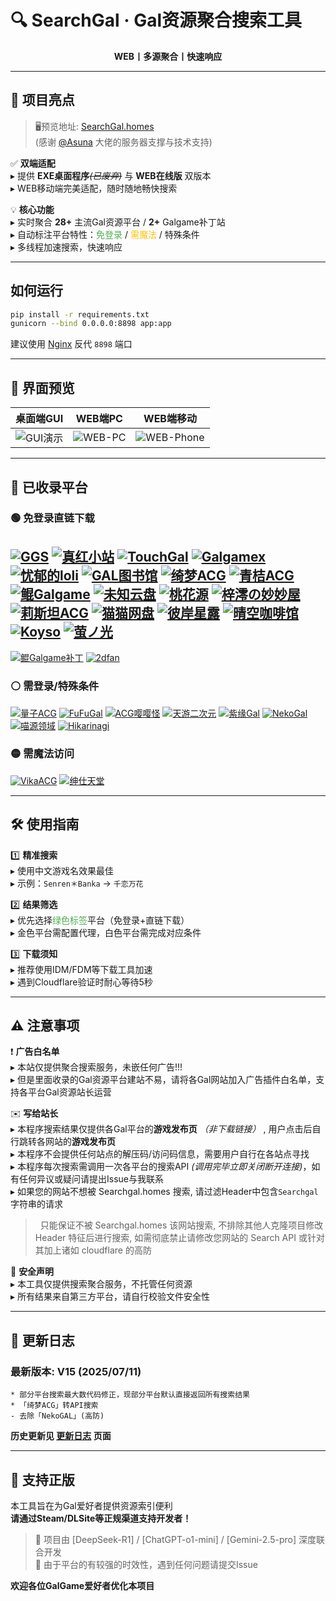 # 🔍 SearchGal · Gal资源聚合搜索工具
<p align="center">
  <strong>WEB丨多源聚合丨快速响应</strong>
</p>

---

## 🌟 项目亮点

> 🖥️预览地址: [SearchGal.homes](https://searchgal.homes)<br>
> (感谢 [@Asuna](https://saop.cc/) 大佬的服务器支撑与技术支持)

✅ **双端适配**<br>
▸ 提供 **EXE桌面程序**~~*(已废弃)*~~ 与 **WEB在线版** 双版本 <br>
▸ WEB移动端完美适配，随时随地畅快搜索

💡 **核心功能**<br>
▸ 实时聚合 **28+** 主流Gal资源平台 / **2+** Galgame补丁站<br>
▸ 自动标注平台特性：<span style="color:#4CAF50">免登录</span> / <span style="color:#FFC107">需魔法</span> / 特殊条件<br>
▸ 多线程加速搜索，快速响应

---

## 如何运行

```sh
pip install -r requirements.txt
gunicorn --bind 0.0.0.0:8898 app:app

```

建议使用 [Nginx](https://nginx.org/) 反代 `8898` 端口

---

## 📸 界面预览
|          桌面端GUI          |          WEB端PC           |              WEB端移动              |
| :-------------------------: | :------------------------: | :---------------------------------: |
| ![GUI演示](./docs/img/shot-GUI.avif) | ![WEB-PC](./docs/img/shot-WEB.avif) | ![WEB-Phone](./docs/img/shot-WEB-Phone.avif) |

---

## 🚀 已收录平台
### 🟢 免登录直链下载
[![GGS](https://img.shields.io/badge/GGS-00C853)](https://gal.saop.cc/)
[![真红小站](https://img.shields.io/badge/真红小站-00C853)](https://shinnku.com)
[![TouchGal](https://img.shields.io/badge/TouchGal-00C853)](https://www.touchgal.us/)
[![Galgamex](https://img.shields.io/badge/Galgamex-00C853)](https://www.galgamex.net/)
[![忧郁的loli](https://img.shields.io/badge/忧郁的loli-00C853)](https://www.ttloli.com/)
[![GAL图书馆](https://img.shields.io/badge/GAL图书馆-00C853)](https://gallibrary.pw/)
[![绮梦ACG](https://img.shields.io/badge/绮梦ACG-00C853)](https://game.acgs.one/)
[![青桔ACG](https://img.shields.io/badge/青桔ACG-00C853)](https://spare.qingju.org/)
[![鲲Galgame](https://img.shields.io/badge/鲲Galgame-00C853)](https://www.kungal.com/zh-cn/)
[![未知云盘](https://img.shields.io/badge/未知云盘-00C853)](https://www.nullcloud.top/)
[![桃花源](https://img.shields.io/badge/桃花源-00C853)](https://peach.sslswwdx.top/)
[![梓澪の妙妙屋](https://img.shields.io/badge/梓澪の妙妙屋-00C853)](https://zi0.cc/)
[![莉斯坦ACG](https://img.shields.io/badge/莉斯坦ACG-00C853)](https://www.limulu.moe/)
[![猫猫网盘](https://img.shields.io/badge/猫猫网盘-00C853)](https://sakiko.de/)
[![彼岸星露](https://img.shields.io/badge/彼岸星露-00C853)](https://seve.yugal.cc/)
[![晴空咖啡馆](https://img.shields.io/badge/晴空咖啡馆-00C853)](https://aosoracafe.com/)
[![Koyso](https://img.shields.io/badge/Koyso-00C853)](https://koyso.to/)
[![萤ノ光](https://img.shields.io/badge/萤ノ光-00C853)](https://yinghu.netlify.app/)
---
[![鲲Galgame补丁](https://img.shields.io/badge/鲲Galgame补丁-00C853)](https://www.moyu.moe/)
[![2dfan](https://img.shields.io/badge/2dfan-00C853)](https://2dfan.com)

### ⚪ 需登录/特殊条件
[![量子ACG](https://img.shields.io/badge/量子ACG-FFFFFF)](https://lzacg.org/)
[![FuFuGal](https://img.shields.io/badge/FuFuGal-FFFFFF)](https://www.fufugal.com/)
[![ACG嘤嘤怪](https://img.shields.io/badge/ACG嘤嘤怪-FFFFFF)](https://acgyyg.ru/)
[![天游二次元](https://img.shields.io/badge/天游二次元-FFFFFF)](https://www.tiangal.com/)
[![紫缘Gal](https://img.shields.io/badge/紫缘Gal-FFFFFF)](https://galzy.eu.org)
[![NekoGal](https://img.shields.io/badge/NekoGal-FFFFFF)](https://www.nekogal.com/)
[![喵源领域](https://img.shields.io/badge/喵源领域-FFFFFF)](https://www.nyantaku.com/)
[![Hikarinagi](https://img.shields.io/badge/Hikarinagi-FFFFFF)](https://www.hikarinagi.net/)

### 🟡 需魔法访问
[![VikaACG](https://img.shields.io/badge/VikaACG-FFC107)](https://www.vikacg.com/)
[![绅仕天堂](https://img.shields.io/badge/绅仕天堂-FFC107)](https://www.gogalgame.com/)

---

## 🛠️ 使用指南
1️⃣ **精准搜索**<br>
▸ 使用中文游戏名效果最佳<br>
▸ 示例：`Senren＊Banka` → `千恋万花`

2️⃣ **结果筛选**<br>
▸ 优先选择<span style="color:#4CAF50">绿色标签</span>平台（免登录+直链下载）<br>
▸ 金色平台需配置代理，白色平台需完成对应条件

3️⃣ **下载须知**<br>
▸ 推荐使用IDM/FDM等下载工具加速<br>
▸ 遇到Cloudflare验证时耐心等待5秒

---

## ⚠️ 注意事项
❗ **广告白名单**<br>
▸ 本站仅提供聚合搜索服务，未嵌任何广告!!!<br>
▸ 但是里面收录的Gal资源平台建站不易，请将各Gal网站加入广告插件白名单，支持各平台Gal资源站长运营

✉️ **写给站长**<br>
▸ 本程序搜索结果仅提供各Gal平台的**游戏发布页** *（非下载链接）* , 用户点击后自行跳转各网站的**游戏发布页**<br>
▸ 本程序不会提供任何站点的解压码/访问码信息，需要用户自行在各站点寻找<br>
▸ 本程序每次搜索需调用一次各平台的搜索API *(调用完毕立即关闭断开连接)*，如有任何异议或疑问请提出Issue与我联系<br>
▸ 如果您的网站不想被 Searchgal.homes 搜索, 请过滤Header中包含`Searchgal`字符串的请求<br>
> &nbsp;&nbsp;只能保证不被 Searchgal.homes 该网站搜索, 不排除其他人克隆项目修改 Header 特征后进行搜索, 如需彻底禁止请修改您网站的 Search API 或针对其加上诸如 cloudflare 的高防

🔐 **安全声明**<br>
▸ 本工具仅提供搜索聚合服务，不托管任何资源<br>
▸ 所有结果来自第三方平台，请自行校验文件安全性

---

## 📜 更新日志

### 最新版本: V15 (2025/07/11)
```
* 部分平台搜索最大数代码修正，现部分平台默认直接返回所有搜索结果
* 「绮梦ACG」转API搜索
- 去除「NekoGAL」(高防)
```
**历史更新见 [更新日志](./version.md) 页面**

---

## 🌱 支持正版
本工具旨在为Gal爱好者提供资源索引便利<br>
**请通过Steam/DLSite等正规渠道支持开发者！**

> 📢 项目由 [DeepSeek-R1] / [ChatGPT-o1-mini] / [Gemini-2.5-pro] 深度联合开发<br>
> 🔗 由于平台的有较强的时效性，遇到任何问题请提交Issue

**欢迎各位GalGame爱好者优化本项目**
